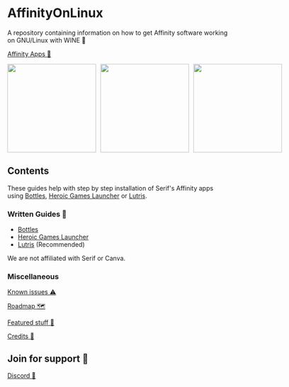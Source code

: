 # AffinityOnLinux

A repository containing information on how to get Affinity software working on GNU/Linux with WINE 🐧

[Affinity Apps 📢](https://affinity.serif.com)

<div style="display: flex; gap: 10px; align-items: center;">
  <img src="/Assets/Icons/Photo.svg" width="200"/>
  <img src="/Assets/Icons/Designer.svg" width="200"/>
  <img src="/Assets/Icons/Publisher.svg" width="200"/>
</div>

## Contents

These guides help with step by step installation of Serif's Affinity apps using [Bottles](https://usebottles.com/), [Heroic Games Launcher](https://heroicgameslauncher.com/) or [Lutris](https://lutris.net/).

### Written Guides 📕
- [Bottles](./Guides/Bottles/Guide.md)
- [Heroic Games Launcher](./Guides/Heroic/Guide.md)
- [Lutris](./Guides/Lutris/Guide.md) (Recommended)

We are not affiliated with Serif or Canva.

### Miscellaneous 

[Known issues ⚠️](/Known-issues.md)

[Roadmap 🗺️](/Roadmap.md)

[Featured stuff 🎨](/Featured/FEATURED-1.MD)

[Credits 📜 ](/Credits.md)

## Join for support 🤝

[Discord 💬](https://discord.gg/t5V9ecpJWZ)
